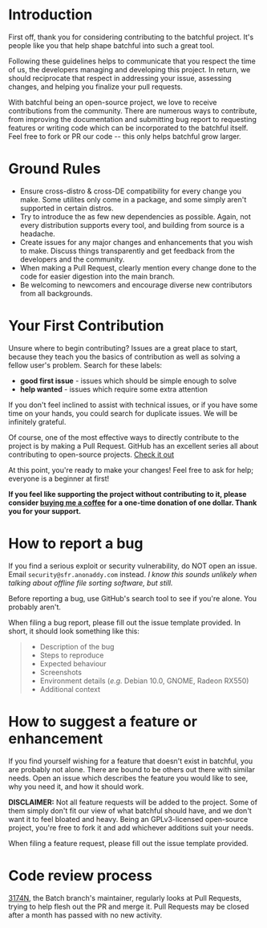 # Introduction

First off, thank you for considering contributing to the batchful project. It's people like you that help shape batchful into such a great tool.

Following these guidelines helps to communicate that you respect the time of us, the developers managing and developing this project. In return, we should reciprocate that respect in addressing your issue, assessing changes, and helping you finalize your pull requests.

With batchful being an open-source project, we love to receive contributions from the community. There are numerous ways to contribute, from improving the documentation and submitting bug report to requesting features or writing code which can be incorporated to the batchful itself.
Feel free to fork or PR our code -- this only helps batchful grow larger.

# Ground Rules
* Ensure cross-distro & cross-DE compatibility for every change you make. Some utilites only come in a package, and some simply aren't supported in certain distros.
* Try to introduce the as few new dependencies as possible. Again, not every distribution supports every tool, and building from source is a headache.
* Create issues for any major changes and enhancements that you wish to make. Discuss things transparently and get feedback from the developers and the community.
* When making a Pull Request, clearly mention every change done to the code for easier digestion into the main branch.
* Be welcoming to newcomers and encourage diverse new contributors from all backgrounds.

# Your First Contribution
Unsure where to begin contributing? Issues are a great place to start, because they teach you the basics of contribution as well as solving a fellow user's problem.
Search for these labels:
* **good first issue** - issues which should be simple enough to solve
* **help wanted** - issues which require some extra attention

If you don't feel inclined to assist with technical issues, or if you have some time on your hands, you could search for duplicate issues. We will be infinitely grateful.

Of course, one of the most effective ways to directly contribute to the project is by making a Pull Request. GitHub has an excellent series all about contributing to open-source projects. [Check it out](https://egghead.io/series/how-to-contribute-to-an-open-source-project-on-github)

At this point, you're ready to make your changes! Feel free to ask for help; everyone is a beginner at first!

**If you feel like supporting the project without contributing to it, please consider [buying me a coffee](https://ko-fi.com/embersandsgamestudios) for a one-time donation of one dollar. Thank you for your support.**


# How to report a bug
If you find a serious exploit or security vulnerability, do NOT open an issue. Email `security@sfr.anonaddy.com` instead.
*I know this sounds unlikely when talking about offline file sorting software, but still.*

Before reporting a bug, use GitHub's search tool to see if you're alone. You probably aren't.

When filing a bug report, please fill out the issue template provided. In short, it should look something like this:
> * Description of the bug
> * Steps to reproduce
> * Expected behaviour
> * Screenshots
> * Environment details (*e.g.* Debian 10.0, GNOME, Radeon RX550)
> * Additional context

# How to suggest a feature or enhancement

If you find yourself wishing for a feature that doesn't exist in batchful, you are probably not alone. There are bound to be others out there with similar needs. Open an issue which describes the feature you would like to see, why you need it, and how it should work.

**DISCLAIMER:** Not all feature requests will be added to the project. Some of them simply don't fit our view of what batchful should have, and we don't want it to feel bloated and heavy. Being an GPLv3-licensed open-source project, you're free to fork it and add whichever additions suit your needs. 

When filing a feature request, please fill out the issue template provided.
# Code review process
[3174N](https://github.com/3174N), the Batch branch's maintainer, regularly looks at Pull Requests, trying to help flesh out the PR and merge it. Pull Requests may be closed after a month has passed with no new activity. 
